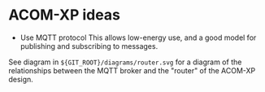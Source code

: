 # ACOM-XP ideas

* Use MQTT protocol
  This allows low-energy use, and a good model for publishing and
  subscribing to messages.
  
See diagram in `${GIT_ROOT}/diagrams/router.svg` for a diagram of the
relationships between the MQTT broker and the "router" of the ACOM-XP
design.
